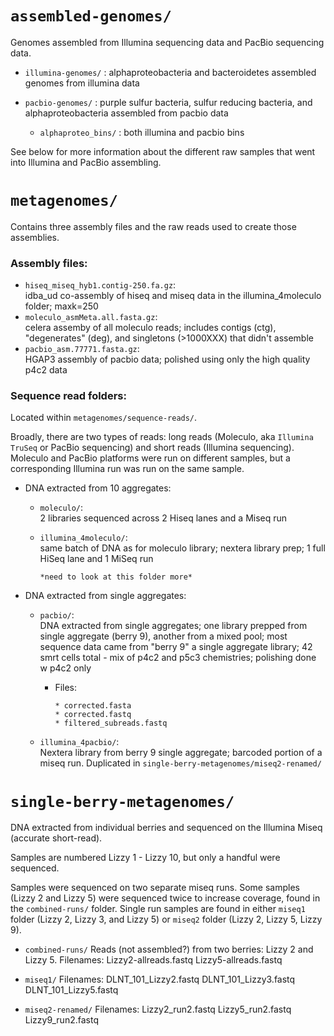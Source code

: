 # `assembled-genomes/`
Genomes assembled from Illumina sequencing data and PacBio sequencing data.

* `illumina-genomes/` : alphaproteobacteria and bacteroidetes assembled genomes from illumina data
* `pacbio-genomes/` : purple sulfur bacteria, sulfur reducing bacteria, and alphaproteobacteria assembled from pacbio data
    
    * `alphaproteo_bins/` : both illumina and pacbio bins 

See below for more information about the different raw samples that went into Illumina and PacBio assembling.

# `metagenomes/`
Contains three assembly files and the raw reads used to create those assemblies.

### Assembly files:
* `hiseq_miseq_hyb1.contig-250.fa.gz`:       
  idba_ud co-assembly of hiseq and miseq data in the illumina_4moleculo folder; maxk=250
* `moleculo_asmMeta.all.fasta.gz`:           
  celera assemby of all moleculo reads; includes contigs (ctg), "degenerates" (deg), and singletons (>1000XXX) that didn't assemble
* `pacbio_asm.77771.fasta.gz`:               
  HGAP3 assembly of pacbio data; polished using only the high quality p4c2 data

### Sequence read folders:

Located within `metagenomes/sequence-reads/`. 

Broadly, there are two types of reads: 
long reads (Moleculo, aka `Illumina TruSeq` or PacBio sequencing) and short reads (Illumina sequencing). 
Moleculo and PacBio platforms were run on different samples, 
but a corresponding Illumina run was run on the same sample.


* DNA extracted from 10 aggregates:

  * `moleculo/`:  
        2 libraries sequenced across 2 Hiseq lanes and a Miseq run 
  
  * `illumina_4moleculo/`:  
        same batch of DNA as for moleculo library; nextera library prep; 1 full HiSeq lane and 1 MiSeq run
        
        *need to look at this folder more*
        

* DNA extracted from single aggregates:

  * `pacbio/`:  
    DNA extracted from single aggregates; one library prepped from single aggregate (berry 9), another from a mixed pool; most sequence data came from "berry 9" a single aggregate library; 42 smrt cells total - mix of p4c2 and p5c3 chemistries; polishing done w p4c2 only
  
      * Files: 
      
            * corrected.fasta
            * corrected.fastq
            * filtered_subreads.fastq
      
  * `illumina_4pacbio/`:  
    Nextera library from berry 9 single aggregate; barcoded portion of a miseq run. Duplicated in `single-berry-metagenomes/miseq2-renamed/`

# `single-berry-metagenomes/`

DNA extracted from individual berries and sequenced on the Illumina Miseq (accurate short-read).

Samples are numbered Lizzy 1 - Lizzy 10, but only a handful were sequenced. 

Samples were sequenced on two separate miseq runs. Some samples (Lizzy 2 and Lizzy 5) were sequenced twice to increase coverage, found in the `combined-runs/` folder.  Single run samples are found in either `miseq1` folder (Lizzy 2, Lizzy 3, and Lizzy 5) or `miseq2` folder (Lizzy 2, Lizzy 5, Lizzy 9).

* `combined-runs/` 
  Reads (not assembled?) from two berries: Lizzy 2 and Lizzy 5.
  Filenames: Lizzy2-allreads.fastq  Lizzy5-allreads.fastq
  
* `miseq1/` 
  Filenames: 
  DLNT_101_Lizzy2.fastq  DLNT_101_Lizzy3.fastq  DLNT_101_Lizzy5.fastq

* `miseq2-renamed/`
  Filenames: 
  Lizzy2_run2.fastq  Lizzy5_run2.fastq  Lizzy9_run2.fastq
